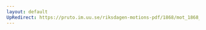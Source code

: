 ```yaml
---
layout: default
UpRedirect: https://pruto.im.uu.se/riksdagen-motions-pdf/1868/mot_1868__fk__67/mot_1868__fk__67-001.pdf
---
```

